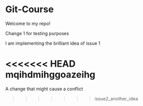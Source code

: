# Git-Course

Welcome to my repo! 

Change 1 for testing purposes

I am implementing the brilliant idea of issue 1

<<<<<<< HEAD
mqihdmihggoazeihg
=======
A change that might cause a conflict
>>>>>>> issue2_another_idea
